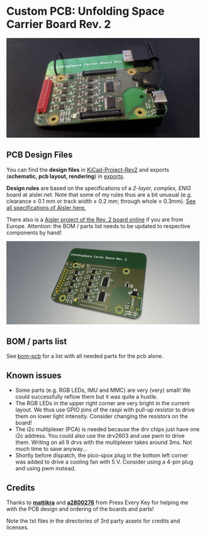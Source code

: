 # Custom PCB: Unfolding Space Carrier Board Rev. 2

![The printed circuit board without Raspberry Pi and camera](images/pcb-only.jpg)



## PCB Design Files

You can find the **design files** in [KiCad-Project-Rev2](/pcb/KiCad-Project-Rev2) and exports (**schematic, pcb layout, rendering**) in [exports](exports).

**Design rules** are based on the specifications of a *2-layer, complex, ENIG* board at aisler.net. Note that some of my rules thus are a bit unusual (e.g. clearance ≥ 0.1 mm or track width ≥ 0.2 mm; through whole ≥ 0.3mm). [See all specifications of Aisler here.](https://aisler.net/help/design-rules-and-specifications/design-rules) 

There also is a [Aisler project of the Rev. 2 board online](https://aisler.net/p/WSTOTZAR) if you are from Europe. Attention: the BOM / parts list needs to be updated to respective components by hand!

![unfolding2](exports/Rev2-pcb-3D-render.png)

## BOM / parts list

See [bom-pcb](/pcb/bom-pcb.csv) for a list with all needed parts for the pcb alone.



## Known issues

- Some parts (e.g. RGB LEDs, IMU and MMC) are very (very) small! We could successfully reflow them but it was quite a hustle.
- The RGB LEDs in the upper right corner are very bright in the current layout. We thus use GPIO pins of the raspi with pull-up resistor to drive them on lower light intensity. Consider changing the resistors on the board!
- The i2c multiplexer (PCA) is needed because the drv chips just have one i2c address. You could also use the drv2603 and use pwm to drive them. Writing on all 9 drvs with the multiplexer takes around 3ms. Not much time to save anyway...
- Shortly before dispatch, the pico-spox plug in the bottom left corner was added to drive a cooling fan with 5 V. Consider using a 4-pin plug and using pwm instead.



## Credits

Thanks to **[mattikra](https://github.com/mattikra)** and **[a2800276](https://github.com/a2800276)** from Press Every Key for helping me with the PCB design and ordering of the boards and parts!

Note the txt files in the directories of 3rd party assets for credits and licenses. 
